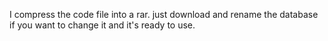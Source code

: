 I compress the code file into a rar. just download and rename the database if you want to change it and it's ready to use.
